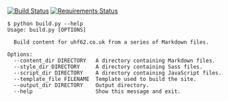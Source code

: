 [![Build Status](https://travis-ci.org/uhf62/uhf62.co.uk.svg?branch=master)](https://travis-ci.org/uhf62/uhf62.co.uk) [![Requirements Status](https://requires.io/github/uhf62/uhf62.co.uk/requirements.svg?branch=master)](https://requires.io/github/uhf62/uhf62.co.uk/requirements/?branch=master)


    $ python build.py --help
    Usage: build.py [OPTIONS]

      Build content for uhf62.co.uk from a series of Markdown files.

    Options:
      --content_dir DIRECTORY   A directory containing Markdown files.
      --style_dir DIRECTORY     A directory containing Sass files.
      --script_dir DIRECTORY    A directory containing JavaScript files.
      --template_file FILENAME  Template used to build the site.
      --output_dir DIRECTORY    Output directory.
      --help                    Show this message and exit.
